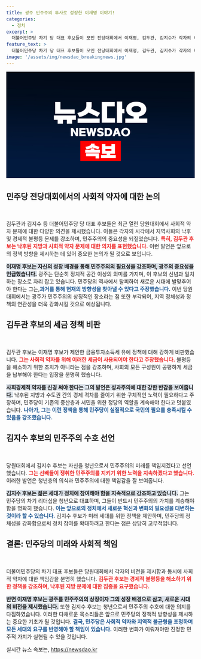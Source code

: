 ```yaml
---
title: 광주 민주주의 투사로 성장한 이재명 이야기!
categories:
  - 정치
excerpt: >
  더불어민주당 차기 당 대표 후보들이 모인 전당대회에서 이재명, 김두관, 김지수가 각자의 비전을 밝혔습니다. 이재명은 광주와 민주주의의 관계를 강조하며 미래 사회를 선포했고, 김두관은 사회적 약자에 대한 주목을 요청했습니다. 김지수는 청년의 목소리로 민주주의 수호를 다짐했습니다. 이들의 열정적인 연설, 과연 누가 당의 새로운 리더가 될까요? 클릭하여 더 알아보세요!
feature_text: >
  더불어민주당 차기 당 대표 후보들이 모인 전당대회에서 이재명, 김두관, 김지수가 각자의 비전을 밝혔습니다. 이재명은 광주와 민주주의의 관계를 강조하며 미래 사회를 선포했고, 김두관은 사회적 약자에 대한 주목을 요청했습니다. 김지수는 청년의 목소리로 민주주의 수호를 다짐했습니다. 이들의 열정적인 연설, 과연 누가 당의 새로운 리더가 될까요? 클릭하여 더 알아보세요!
image: '/assets/img/newsdao_breakingnews.jpg'
---
```


<p><img src="/assets/img/newsdao_breakingnews.jpg" alt="implanttips 속보" /></p>

<h2 data-ke-size="size26">민주당 전당대회에서의 사회적 약자에 대한 논의</h2>

<p data-ke-size="size16">&nbsp;</p>

<p>김두관과 김지수 등 더불어민주당 당 대표 후보들은 최근 열린 당원대회에서 사회적 약자 문제에 대한 다양한 의견을 제시했습니다. 이들은 각자의 시각에서 지역사회의 낙후 및 경제적 불평등 문제를 강조하며, 민주주의의 중요성을 되짚었습니다. <b><span style="color: #ee2323;">특히, 김두관 후보는 낙후된 지방과 사회적 약자 문제에 대한 의지를 표현했습니다.</span></b> 이런 발언은 앞으로의 정책 방향을 제시하는 데 있어 중요한 논의가 될 것으로 보입니다. </p>

<p><b><span style="background-color: #21538527;">이재명 후보는 자신의 성장 배경을 통해 민주주의의 필요성을 강조하며, 광주의 중요성을 언급했습니다.</span></b> 광주는 단순히 정치적 공간 이상의 의미를 가지며, 이 후보의 신념과 일치하는 장소로 자리 잡고 있습니다. 민주당의 역사에서 탈피하여 새로운 시대에 발맞추어야 한다는 그는,<b><span style="color: #1a5490;">과거를 통해 현재의 방향성을 찾아낼 수 있다고 주장했습니다.</span></b> 이번 당원대회에서는 광주가 민주주의의 상징적인 장소라는 점 또한 부각되어, 지역 정체성과 정책의 연관성을 더욱 강화시킬 것으로 예상됩니다.</p>

<h2 data-ke-size="size26">김두관 후보의 세금 정책 비판</h2>

<p data-ke-size="size16">&nbsp;</p>

<p>김두관 후보는 이재명 후보가 제안한 금융투자소득세 유예 정책에 대해 강하게 비판했습니다. <b><span style="color: #ee2323;">그는 사회적 약자를 위해 이러한 세금이 사용되어야 한다고 주장했습니다.</span></b> 불평등을 해소하기 위한 조치가 아니라는 점을 강조하며, 사회의 모든 구성원이 공평하게 세금을 납부해야 한다는 입장을 분명히 했습니다. </p>

<p><b><span style="background-color: #21538527;">사회경제적 약자를 신경 써야 한다는 그의 발언은 성과주의에 대한 강한 반감을 보여줍니다.</span></b> 낙후된 지방과 수도권 간의 경제 격차를 줄이기 위한 구체적인 노력이 필요하다고 주장하며, 민주당이 기존의 중산층과 서민을 위한 정당의 역할을 계속해야 한다고 덧붙였습니다. <b><span style="color: #1a5490;">나아가, 그는 이런 정책을 통해 민주당이 실질적으로 국민의 필요를 충족시킬 수 있음을 강조했습니다.</span></b> </p>

<h2 data-ke-size="size26">김지수 후보의 민주주의 수호 선언</h2>

<p data-ke-size="size16">&nbsp;</p>

<p>당원대회에서 김지수 후보는 자신을 청년으로서 민주주의의 미래를 책임지겠다고 선언했습니다. <b><span style="color: #ee2323;">그는 선배들이 쟁취한 민주주의를 지키기 위한 노력을 지속하겠다고 했습니다.</span></b> 이러한 발언은 청년층의 의식과 민주주의에 대한 책임감을 잘 보여줍니다. </p>

<p><b><span style="background-color: #21538527;">김지수 후보는 젊은 세대가 정치에 참여해야 함을 지속적으로 강조하고 있습니다.</span></b> 그는 민주당의 차기 리더십을 청년으로 대표하며, 그들이 반드시 민주주의의 가치를 계승해야 함을 명확히 했습니다. <b><span style="color: #1a5490;">이는 앞으로의 정치에서 새로운 혁신과 변화의 필요성을 대변하는 것이라 할 수 있습니다.</span></b> 김지수 후보가 미래 세대를 위한 정책을 제안하며, 민주당의 정체성을 강화함으로써 정치 참여를 확대하려고 한다는 점은 상당히 고무적입니다.</p>

<h2 data-ke-size="size26">결론: 민주당의 미래와 사회적 책임</h2>

<p data-ke-size="size16">&nbsp;</p>

<p>더불어민주당의 차기 대표 후보들은 당원대회에서 각자의 비전을 제시함과 동시에 사회적 약자에 대한 책임감을 분명히 했습니다. <b><span style="color: #ee2323;">김두관 후보는 경제적 불평등을 해소하기 위한 정책을 강조하며, 낙후된 지방 문제에 대한 집중을 요구했습니다.</span></b> </p>

<p><b><span style="background-color: #21538527;">반면 이재명 후보는 광주를 민주주의의 상징이자 그의 성장 배경으로 삼고, 새로운 시대의 비전을 제시했습니다.</span></b> 또한 김지수 후보는 청년으로서 민주주의 수호에 대한 의지를 다짐하였습니다. 이러한 다채로운 목소리들은 앞으로 민주당의 정책적 방향성을 제시하는 중요한 기초가 될 것입니다. <b><span style="color: #1a5490;">결국, 민주당은 사회적 약자와 지역적 불균형을 조정하며 모든 세대의 요구를 반영해야 할 책임이 있습니다.</span></b> 이러한 변화가 이뤄져야만 진정한 민주적 가치가 실현될 수 있을 것입니다.</p>
실시간 뉴스 속보는, <a href="https://newsdao.kr" rel="dofollow">https://newsdao.kr</a>



